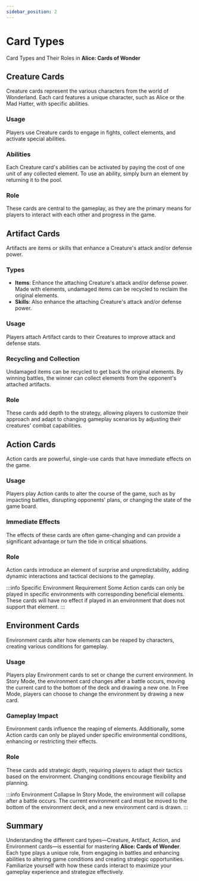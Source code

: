 ```yaml
---
sidebar_position: 2
---
```


# Card Types
Card Types and Their Roles in **Alice: Cards of Wonder**

## Creature Cards

Creature cards represent the various characters from the world of Wonderland. Each card features a unique character, such as Alice or the Mad Hatter, with specific abilities.

### Usage
Players use Creature cards to engage in fights, collect elements, and activate special abilities.

### Abilities
Each Creature card's abilities can be activated by paying the cost of one unit of any collected element. To use an ability, simply burn an element by returning it to the pool.

### Role
These cards are central to the gameplay, as they are the primary means for players to interact with each other and progress in the game.

## Artifact Cards

Artifacts are items or skills that enhance a Creature's attack and/or defense power.

### Types
- **Items**: Enhance the attaching Creature's attack and/or defense power. Made with elements, undamaged items can be recycled to reclaim the original elements.
- **Skills**: Also enhance the attaching Creature's attack and/or defense power.

### Usage
Players attach Artifact cards to their Creatures to improve attack and defense stats.

### Recycling and Collection
Undamaged items can be recycled to get back the original elements. By winning battles, the winner can collect elements from the opponent's attached artifacts.

### Role
These cards add depth to the strategy, allowing players to customize their approach and adapt to changing gameplay scenarios by adjusting their creatures' combat capabilities.


## Action Cards

Action cards are powerful, single-use cards that have immediate effects on the game.

### Usage
Players play Action cards to alter the course of the game, such as by impacting battles, disrupting opponents' plans, or changing the state of the game board.

### Immediate Effects
The effects of these cards are often game-changing and can provide a significant advantage or turn the tide in critical situations.

### Role
Action cards introduce an element of surprise and unpredictability, adding dynamic interactions and tactical decisions to the gameplay.

:::info Specific Environment Requirement
Some Action cards can only be played in specific environments with corresponding beneficial elements. These cards will have no effect if played in an environment that does not support that element.
:::

## Environment Cards

Environment cards alter how elements can be reaped by characters, creating various conditions for gameplay.

### Usage
Players play Environment cards to set or change the current environment. In Story Mode, the environment card changes after a battle occurs, moving the current card to the bottom of the deck and drawing a new one. In Free Mode, players can choose to change the environment by drawing a new card.

### Gameplay Impact
Environment cards influence the reaping of elements. Additionally, some Action cards can only be played under specific environmental conditions, enhancing or restricting their effects.

### Role
These cards add strategic depth, requiring players to adapt their tactics based on the environment. Changing conditions encourage flexibility and planning.

:::info Environment Collapse
In Story Mode, the environment will collapse after a battle occurs. The current environment card must be moved to the bottom of the environment deck, and a new environment card is drawn.
:::

## Summary

Understanding the different card types—Creature, Artifact, Action, and Environment cards—is essential for mastering **Alice: Cards of Wonder**. Each type plays a unique role, from engaging in battles and enhancing abilities to altering game conditions and creating strategic opportunities. Familiarize yourself with how these cards interact to maximize your gameplay experience and strategize effectively.
